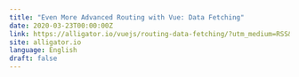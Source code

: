 ```yaml
---
title: "Even More Advanced Routing with Vue: Data Fetching"
date: 2020-03-23T00:00:00Z
link: https://alligator.io/vuejs/routing-data-fetching/?utm_medium=RSS&utm_source=news.12bit.vn
site: alligator.io
language: English
draft: false
---
```

